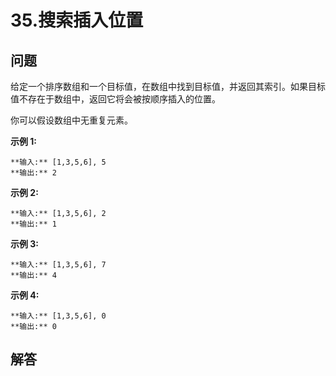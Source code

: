 # 35.搜索插入位置

## 问题

给定一个排序数组和一个目标值，在数组中找到目标值，并返回其索引。如果目标值不存在于数组中，返回它将会被按顺序插入的位置。

你可以假设数组中无重复元素。

**示例 1:**

```
**输入:** [1,3,5,6], 5
**输出:** 2

```

**示例 2:**

```
**输入:** [1,3,5,6], 2
**输出:** 1

```

**示例 3:**

```
**输入:** [1,3,5,6], 7
**输出:** 4

```

**示例 4:**

```
**输入:** [1,3,5,6], 0
**输出:** 0

```



## 解答

